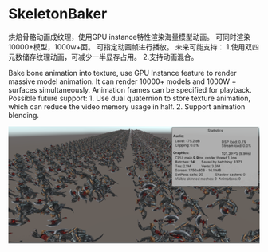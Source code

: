# SkeletonBaker
烘焙骨骼动画成纹理，使用GPU instance特性渲染海量模型动画。
可同时渲染10000+模型，1000w+面。
可指定动画帧进行播放。
未来可能支持：
1.使用双四元数储存纹理动画，可减少一半显存占用。
2.支持动画混合。

Bake bone animation into texture, use GPU Instance feature to render massive model animation. It can render 10000+ models and 1000W + surfaces simultaneously. Animation frames can be specified for playback. Possible future support: 1. Use dual quaternion to store texture animation, which can reduce the video memory usage in half. 2. Support animation blending.

![image](https://github.com/polite1233/SkeletonBaker/blob/main/image/WX20210129-013908%402x.png)
